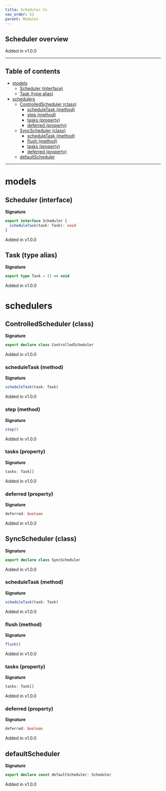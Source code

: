 ```yaml
---
title: Scheduler.ts
nav_order: 53
parent: Modules
---
```


## Scheduler overview

Added in v1.0.0

---

<h2 class="text-delta">Table of contents</h2>

- [models](#models)
  - [Scheduler (interface)](#scheduler-interface)
  - [Task (type alias)](#task-type-alias)
- [schedulers](#schedulers)
  - [ControlledScheduler (class)](#controlledscheduler-class)
    - [scheduleTask (method)](#scheduletask-method)
    - [step (method)](#step-method)
    - [tasks (property)](#tasks-property)
    - [deferred (property)](#deferred-property)
  - [SyncScheduler (class)](#syncscheduler-class)
    - [scheduleTask (method)](#scheduletask-method-1)
    - [flush (method)](#flush-method)
    - [tasks (property)](#tasks-property-1)
    - [deferred (property)](#deferred-property-1)
  - [defaultScheduler](#defaultscheduler)

---

# models

## Scheduler (interface)

**Signature**

```ts
export interface Scheduler {
  scheduleTask(task: Task): void
}
```

Added in v1.0.0

## Task (type alias)

**Signature**

```ts
export type Task = () => void
```

Added in v1.0.0

# schedulers

## ControlledScheduler (class)

**Signature**

```ts
export declare class ControlledScheduler
```

Added in v1.0.0

### scheduleTask (method)

**Signature**

```ts
scheduleTask(task: Task)
```

Added in v1.0.0

### step (method)

**Signature**

```ts
step()
```

Added in v1.0.0

### tasks (property)

**Signature**

```ts
tasks: Task[]
```

Added in v1.0.0

### deferred (property)

**Signature**

```ts
deferred: boolean
```

Added in v1.0.0

## SyncScheduler (class)

**Signature**

```ts
export declare class SyncScheduler
```

Added in v1.0.0

### scheduleTask (method)

**Signature**

```ts
scheduleTask(task: Task)
```

Added in v1.0.0

### flush (method)

**Signature**

```ts
flush()
```

Added in v1.0.0

### tasks (property)

**Signature**

```ts
tasks: Task[]
```

Added in v1.0.0

### deferred (property)

**Signature**

```ts
deferred: boolean
```

Added in v1.0.0

## defaultScheduler

**Signature**

```ts
export declare const defaultScheduler: Scheduler
```

Added in v1.0.0
